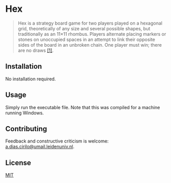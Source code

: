# Hex

>Hex is a strategy board game for two players played on a hexagonal grid, theoretically of any size and several possible shapes, but traditionally as an 11×11 rhombus. Players alternate placing markers or stones on unoccupied spaces in an attempt to link their opposite sides of the board in an unbroken chain. One player must win; there are no draws [[1]][wiki].

[wiki]: https://en.wikipedia.org/wiki/Hex_(board_game)

## Installation

No installation required.

## Usage

Simply run the executable file. Note that this was compiled for a machine running Windows.

## Contributing

Feedback and constructive criticism is welcome: [a.dias.cirilo@umail.leidenuniv.nl](mailto:[a.dias.cirilo@umail.leidenuniv.nl).

## License
[MIT](https://choosealicense.com/licenses/mit/)